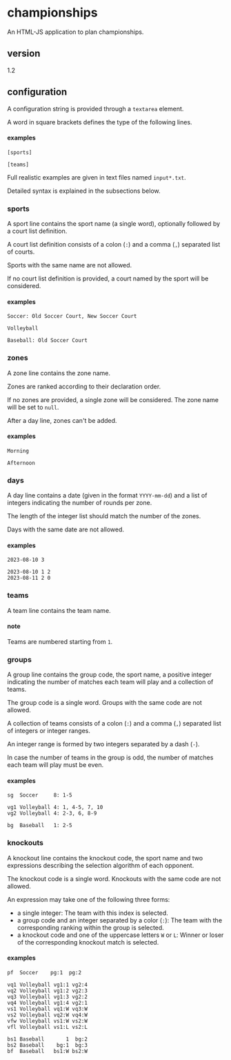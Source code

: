 # championships
An HTML-JS application to plan championships.

## version

1.2

## configuration

A configuration string is provided through a `textarea` element.

A word in square brackets defines the type of the following lines.

#### examples

`[sports]`

`[teams]`

Full realistic examples are given in text files named `input*.txt`.

Detailed syntax is explained in the subsections below.

### sports

A sport line contains the sport name (a single word), optionally followed by a court list definition.

A court list definition consists of a colon (`:`) and a comma (`,`) separated list of courts.

Sports with the same name are not allowed.

If no court list definition is provided, a court named by the sport will be considered.

#### examples

`Soccer: Old Soccer Court, New Soccer Court`

`Volleyball`

`Baseball: Old Soccer Court`

### zones

A zone line contains the zone name.

Zones are ranked according to their declaration order.

If no zones are provided, a single zone will be considered. The zone name will be set to `null`.

After a day line, zones can't be added.

#### examples

`Morning`

`Afternoon`

### days

A day line contains a date (given in the format `YYYY-mm-dd`) and a list of integers indicating the number of rounds per zone.

The length of the integer list should match the number of the zones.

Days with the same date are not allowed.

#### examples

```
2023-08-10 3
```

```
2023-08-10 1 2
2023-08-11 2 0
```

### teams

A team line contains the team name.

#### note

Teams are numbered starting from `1`.

### groups

A group line contains the group code, the sport name, a positive integer indicating the number of matches each team will play and a collection of teams.

The group code is a single word. Groups with the same code are not allowed.

A collection of teams consists of a colon (`:`) and a comma (`,`) separated list of integers or integer ranges.

An integer range is formed by two integers separated by a dash (`-`).

In case the number of teams in the group is odd, the number of matches each team will play must be even.

#### examples

```
sg  Soccer     8: 1-5
```

```
vg1 Volleyball 4: 1, 4-5, 7, 10
vg2 Volleyball 4: 2-3, 6, 8-9
```

```
bg  Baseball   1: 2-5
```

### knockouts

A knockout line contains the knockout code, the sport name and two expressions describing the selection algorithm of each opponent.

The knockout code is a single word. Knockouts with the same code are not allowed.

An expression may take one of the following three forms:

+ a single integer: The team with this index is selected.
+ a group code and an integer separated by a color (`:`): The team with the corresponding ranking within the group is selected.
+ a knockout code and one of the uppercase letters `W` or `L`: Winner or loser of the corresponding knockout match is selected.

#### examples

```
pf  Soccer    pg:1  pg:2
```

```
vq1 Volleyball vg1:1 vg2:4
vq2 Volleyball vg1:2 vg2:3
vq3 Volleyball vg1:3 vg2:2
vq4 Volleyball vg1:4 vg2:1
vs1 Volleyball vq1:W vq3:W
vs2 Volleyball vq2:W vq4:W
vfw Volleyball vs1:W vs2:W
vfl Volleyball vs1:L vs2:L
```

```
bs1 Baseball       1  bg:2
bs2 Baseball    bg:1  bg:3
bf  Baseball   bs1:W bs2:W
```
